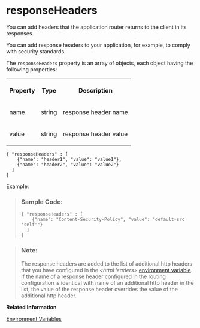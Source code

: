 <!-- loio43934906c1424d07aa13d35b2d5ed564 -->

# responseHeaders

You can add headers that the application router returns to the client in its responses.

You can add response headers to your application, for example, to comply with security standards.

The `responseHeaders` property is an array of objects, each object having the following properties:


<table>
<tr>
<th valign="top">

Property



</th>
<th valign="top">

Type



</th>
<th valign="top">

Description



</th>
</tr>
<tr>
<td valign="top">

name



</td>
<td valign="top">

string



</td>
<td valign="top">

response header name



</td>
</tr>
<tr>
<td valign="top">

value



</td>
<td valign="top">

string



</td>
<td valign="top">

response header value



</td>
</tr>
</table>

```
{ "responseHeaders" : [
    {"name": "header1", "value": "value1"},
    {"name": "header2", "value": "value2"}
  ]
}
```

Example:

> ### Sample Code:  
> ```
> { "responseHeaders" : [
>     {"name": "Content-Security-Policy", "value": "default-src 'self'"}
>   ]
> }
> ```

> ### Note:  
> The response headers are added to the list of additional http headers that you have configured in the *<httpHeaders\>* [environment variable](Environment_Variables_ba52705.md). If the name of a response header configured in the routing configuration is identical with name of an additional http header in the list, the value of the response header overrides the value of the additional http header.

**Related Information**  


[Environment Variables](Environment_Variables_ba52705.md "A list of environment variables that can be used to configure the application router.")

